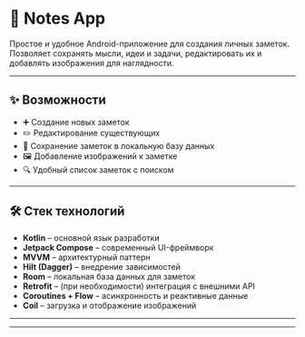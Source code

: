 # 📝 Notes App

Простое и удобное Android-приложение для создания личных заметок.  
Позволяет сохранять мысли, идеи и задачи, редактировать их и добавлять изображения для наглядности.  

---

## ✨ Возможности

- ➕ Создание новых заметок  
- ✏️ Редактирование существующих  
- 💾 Сохранение заметок в локальную базу данных  
- 🖼️ Добавление изображений к заметке
- 🔍 Удобный список заметок с поиском 

---

## 🛠️ Стек технологий

- **Kotlin** – основной язык разработки  
- **Jetpack Compose** – современный UI-фреймворк  
- **MVVM** – архитектурный паттерн  
- **Hilt (Dagger)** – внедрение зависимостей  
- **Room** – локальная база данных для заметок  
- **Retrofit** – (при необходимости) интеграция с внешними API  
- **Coroutines + Flow** – асинхронность и реактивные данные  
- **Coil** – загрузка и отображение изображений  

---

---

